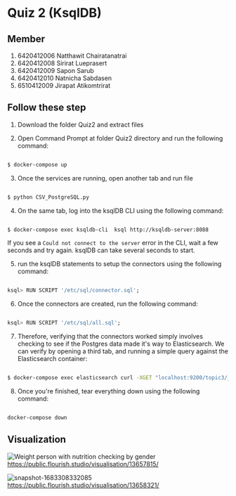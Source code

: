 # Quiz 2 (KsqlDB)
## Member
1. 6420412006 Natthawit Chairatanatrai 
2. 6420412008 Sirirat Lueprasert 
3. 6420412009 Sapon Sarub 
4. 6420412010 Natnicha Sabdasen 
5. 6510412009 Jirapat Atikomtrirat


## Follow these step

1. Download the folder Quiz2 and extract files

2. Open Command Prompt at folder Quiz2 directory and run the following command:

```sh

$ docker-compose up

```

3. Once the services are running, open another tab and run file 

```sh

$ python CSV_PostgreSQL.py

```

4. On the same tab, log into the ksqlDB CLI using the following command:

```sh

$ docker-compose exec ksqldb-cli  ksql http://ksqldb-server:8088

```

If you see a `Could not connect to the server` error in the CLI, wait a few seconds and try again. ksqlDB can take several seconds to start.

5. run the ksqlDB statements to setup the connectors using the following command:

```sql

ksql> RUN SCRIPT '/etc/sql/connector.sql';

```

6. Once the connectors are created, run the following command:

```sql

ksql> RUN SCRIPT '/etc/sql/all.sql';

```

7. Therefore, verifying that the connectors worked simply involves checking to see if the Postgres data made it's way to Elasticsearch. We can verify by opening a third tab, and running a simple query against the Elasticsearch container:

```sh

$ docker-compose exec elasticsearch curl -XGET "localhost:9200/topic3/_search?format=json&pretty"

```

8. Once you're finished, tear everything down using the following command:

```sh

docker-compose down

```

## Visualization

![Weight person with nutrition checking by gender](https://user-images.githubusercontent.com/115805661/236526320-a7165dca-eb06-4cfe-b3e2-8bfd7b1d8ab6.png)
https://public.flourish.studio/visualisation/13657815/

![snapshot-1683308332085](https://user-images.githubusercontent.com/115805661/236528011-55306cf5-8236-4dc9-88f2-b0d62e948418.png)
https://public.flourish.studio/visualisation/13658321/
